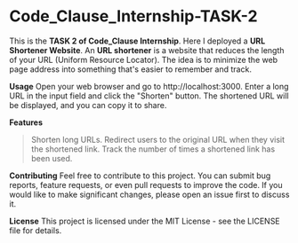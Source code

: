 # Code_Clause_Internship-TASK-2

This is the **TASK 2 of Code_Clause Internship**. Here I deployed a **URL Shortener Website**.
An **URL shortener** is a website that reduces the length of your URL (Uniform Resource Locator). The idea is to minimize the web page address into something that's easier to remember and track.


**Usage**
Open your web browser and go to http://localhost:3000.
Enter a long URL in the input field and click the "Shorten" button.
The shortened URL will be displayed, and you can copy it to share.


**Features**
>Shorten long URLs.
>Redirect users to the original URL when they visit the shortened link.
>Track the number of times a shortened link has been used.


**Contributing**
Feel free to contribute to this project. You can submit bug reports, feature requests, or even pull requests to improve the code. If you would like to make significant changes, please open an issue first to discuss it.

**License**
This project is licensed under the MIT License - see the LICENSE file for details.
